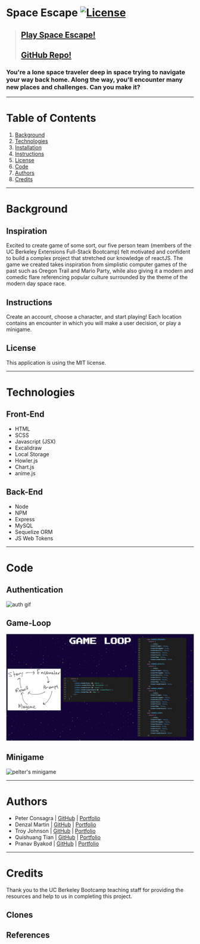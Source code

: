 # Space Escape [![License](https://img.shields.io/badge/License-MIT-yellow.svg)](https://opensource.org/licenses/MIT)
> ## **[Play Space Escape!](https://space-escape.herokuapp.com)** 
> ## **[GitHub Repo!](https://github.com/pbyakod/space-escape)** 

### You're a lone space traveler deep in space trying to navigate your way back home. Along the way, you'll encounter many new places and challenges. Can you make it?

---

# Table of Contents 
1. [Background](#background)
2. [Technologies](#technologies)
3. [Installation](#installation)
4. [Instructions](#instructions)
5. [License](#license)
6. [Code](#code)
7. [Authors](#authors)
7. [Credits](#credits)



---
# Background

## Inspiration
Excited to create game of some sort, our five person team (members of the UC Berkeley Extensions Full-Stack Bootcamp) felt motivated and confident to build a complex project that stretched our knowledge of reactJS. The game we created takes inspiration from simplistic computer games of the past such as Oregon Trail and Mario Party, while also giving it a modern and comedic flare referencing popular culture surrounded by the theme of the modern day space race. 

## Instructions 
Create an account, choose a character, and start playing! Each location contains an encounter in which you will make a user decision, or play a minigame.

## License
This application is using the MIT license. 

---

# Technologies
## Front-End
- HTML
- SCSS
- Javascript (JSX)
- Excalidraw
- Local Storage
- Howler.js
- Chart.js
- anime.js

## Back-End
- Node
- NPM
- Express
- MySQL
- Sequelize ORM
- JS Web Tokens

---

# Code

## Authentication

<img src="./client/public/auth.gif" alt="auth gif" />

## Game-Loop

<img src="./client/public/gameloop.png" alt="gameloop">

## Minigame

<img src="./client/public/peltersminigame.gif" alt="pelter's minigame" />

--- 

# Authors
- Peter Consagra | [GitHub](https://github.com/Pcon27) | [Portfolio](https://pcon27.github.io/myNewWebsite/)
- Denzal Martin | [GitHub](https://github.com/dmartin4820) | [Portfolio](https://dmartin4820.github.io/)
- Troy Johnson | [GitHub](https://github.com/tnj415) | [Portfolio](https://tnj415.github.io/improved-portfolio/)
- Quishuang Tian | [GitHub](https://github.com/qtian13) | [Portfolio](https://qtian13.github.io/react-portfolio/)
- Pranav Byakod | [GitHub](https://github.com/pbyakod) | [Portfolio](https://pbyakod.github.io/portfolio/)
---

# Credits

Thank you to the UC Berkeley Bootcamp teaching staff for providing the resources and help to us in completing this project.

## Clones

## References